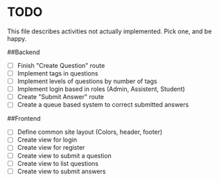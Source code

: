 TODO
=========================
This file describes activities not actually implemented. Pick one, and be happy. 


##Backend
- [ ] Finish "Create Question" route
- [ ] Implement tags in questions
- [ ] Implement levels of questions by number of tags
- [ ] Implement login based in roles (Admin, Assistent, Student)
- [ ] Create "Submit Answer" route
- [ ] Create a queue based system to correct submitted answers

##Frontend
- [ ] Define common site layout (Colors, header, footer)
- [ ] Create view for login
- [ ] Create view for register
- [ ] Create view to submit a question
- [ ] Create view to list questions
- [ ] Create view to submit answers
